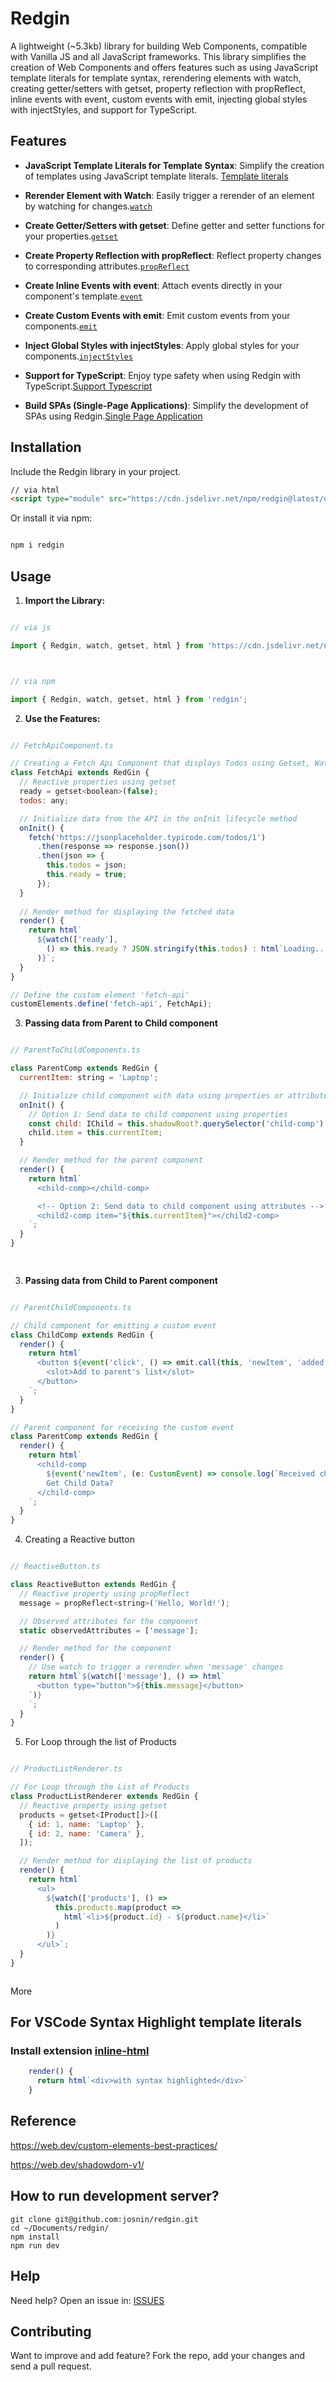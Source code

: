 # Redgin

A lightweight (~5.3kb) library for building Web Components, compatible with Vanilla JS and all JavaScript frameworks. This library simplifies the creation of Web Components and offers features such as using JavaScript template literals for template syntax, rerendering elements with watch, creating getter/setters with getset, property reflection with propReflect, inline events with event, custom events with emit, injecting global styles with injectStyles, and support for TypeScript.



## Features



- **JavaScript Template Literals for Template Syntax**: Simplify the creation of templates using JavaScript template literals. [Template literals](https://developer.mozilla.org/en-US/docs/Web/JavaScript/Reference/Template_literals)



- **Rerender Element with Watch**: Easily trigger a rerender of an element by watching for changes.[`watch`](https://stackblitz.com/edit/typescript-t3fqo8?file=sampleWatch.ts)



- **Create Getter/Setters with getset**: Define getter and setter functions for your properties.[`getset`](https://stackblitz.com/edit/typescript-t3fqo8?file=sampleWatch.ts)



- **Create Property Reflection with propReflect**: Reflect property changes to corresponding attributes.[`propReflect`](https://stackblitz.com/edit/typescript-hlms7u?file=index.html)



- **Create Inline Events with event**: Attach events directly in your component's template.[`event`](https://stackblitz.com/edit/typescript-t3fqo8?file=sampleWatch.ts)



- **Create Custom Events with emit**: Emit custom events from your components.[`emit`](https://stackblitz.com/edit/redgin-childtoparent?file=index.ts)



- **Inject Global Styles with injectStyles**: Apply global styles for your components.[`injectStyles`](https://stackblitz.com/edit/redgin-bootstrap?file=index.ts)



- **Support for TypeScript**: Enjoy type safety when using Redgin with TypeScript.[Support Typescript](https://stackblitz.com/edit/typescript-ue61k6?file=index.ts)




- **Build SPAs (Single-Page Applications)**: Simplify the development of SPAs using Redgin.[Single Page Application](https://stackblitz.com/edit/typescript-ezsw6j)

## Installation



Include the Redgin library in your project.


```html
// via html
<script type="module" src="https://cdn.jsdelivr.net/npm/redgin@latest/dist/redgin.min.js"></script>

```


Or install it via npm:



```bash

npm i redgin

```
## Usage



1. **Import the Library:**



```javascript

// via js

import { Redgin, watch, getset, html } from 'https://cdn.jsdelivr.net/npm/redgin@latest/dist/redgin.min.js';



// via npm

import { Redgin, watch, getset, html } from 'redgin';

```



2. **Use the Features:**



```javascript

// FetchApiComponent.ts

// Creating a Fetch Api Component that displays Todos using Getset, Watch
class FetchApi extends RedGin {
  // Reactive properties using getset
  ready = getset<boolean>(false);
  todos: any;

  // Initialize data from the API in the onInit lifecycle method
  onInit() {
    fetch('https://jsonplaceholder.typicode.com/todos/1')
      .then(response => response.json())
      .then(json => {
        this.todos = json;
        this.ready = true;
      });
  }
  
  // Render method for displaying the fetched data
  render() {       
    return html`
      ${watch(['ready'], 
        () => this.ready ? JSON.stringify(this.todos) : html`Loading...`
      )}`;
  }
}

// Define the custom element 'fetch-api'
customElements.define('fetch-api', FetchApi);

```


3. **Passing data from Parent to Child component**



```javascript

// ParentToChildComponents.ts

class ParentComp extends RedGin {
  currentItem: string = 'Laptop';

  // Initialize child component with data using properties or attributes
  onInit() {
    // Option 1: Send data to child component using properties     
    const child: IChild = this.shadowRoot?.querySelector('child-comp')!;
    child.item = this.currentItem;
  }

  // Render method for the parent component
  render() {       
    return html`
      <child-comp></child-comp>

      <!-- Option 2: Send data to child component using attributes -->
      <child2-comp item="${this.currentItem}"></child2-comp>
    `;
  }
}

 
```

3. **Passing data from Child to Parent component**
``` javascript

// ParentChildComponents.ts

// Child component for emitting a custom event
class ChildComp extends RedGin {
  render() {
    return html`
      <button ${event('click', () => emit.call(this, 'newItem', 'added New Item?'))}>
        <slot>Add to parent's list</slot>
      </button>
    `;
  }
}

// Parent component for receiving the custom event
class ParentComp extends RedGin {
  render() {
    return html`
      <child-comp 
        ${event('newItem', (e: CustomEvent) => console.log(`Received child data: ${e.detail}`))}>
        Get Child Data?
      </child-comp>
    `;
  }
}

```

4. Creating a Reactive button

```javascript

// ReactiveButton.ts

class ReactiveButton extends RedGin {
  // Reactive property using propReflect
  message = propReflect<string>('Hello, World!');

  // Observed attributes for the component
  static observedAttributes = ['message'];

  // Render method for the component
  render() {
    // Use watch to trigger a rerender when 'message' changes
    return html`${watch(['message'], () => html`
      <button type="button">${this.message}</button>
    `)}
    `;
  }
} 

```

5. For Loop through the list of Products
``` javascript

// ProductListRenderer.ts

// For Loop through the List of Products
class ProductListRenderer extends RedGin {
  // Reactive property using getset
  products = getset<IProduct[]>([
    { id: 1, name: 'Laptop' },
    { id: 2, name: 'Camera' },
  ]);

  // Render method for displaying the list of products
  render() {       
    return html` 
      <ul>
        ${watch(['products'], () => 
          this.products.map(product => 
            html`<li>${product.id} - ${product.name}</li>`
          )
        )}
      </ul>`;
  }
}



```
More






## For VSCode Syntax Highlight template literals

### Install extension [inline-html](https://marketplace.visualstudio.com/items?itemName=pushqrdx.inline-html)

```js
    render() {
      return html`<div>with syntax highlighted</div>`
    }
```



## Reference
https://web.dev/custom-elements-best-practices/

https://web.dev/shadowdom-v1/


## How to run development server?
```
git clone git@github.com:josnin/redgin.git
cd ~/Documents/redgin/
npm install
npm run dev
```

## Help

Need help? Open an issue in: [ISSUES](https://github.com/josnin/redgin/issues)


## Contributing
Want to improve and add feature? Fork the repo, add your changes and send a pull request.
